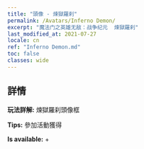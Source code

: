 ```yaml
---
title: "頭像 - 煉獄羅刹"
permalink: /Avatars/Inferno Demon/
excerpt: "魔法门之英雄无敌：战争纪元  煉獄羅刹"
last_modified_at: 2021-07-27
locale: cn
ref: "Inferno Demon.md"
toc: false
classes: wide
---
```

## 詳情

 **玩法詳解:** 煉獄羅刹頭像框 

 **Tips:** 參加活動獲得 

 **Is available:**  + 

